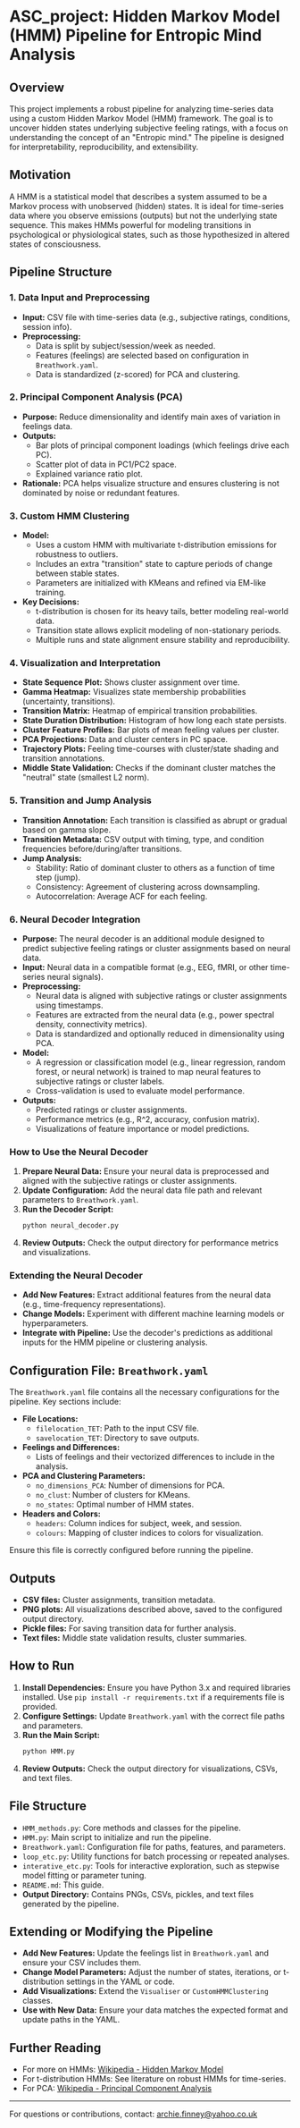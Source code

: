 # ASC_project: Hidden Markov Model (HMM) Pipeline for Entropic Mind Analysis

## Overview
This project implements a robust pipeline for analyzing time-series data using a custom Hidden Markov Model (HMM) framework. The goal is to uncover hidden states underlying subjective feeling ratings, with a focus on understanding the concept of an "Entropic mind." The pipeline is designed for interpretability, reproducibility, and extensibility.

## Motivation
A HMM is a statistical model that describes a system assumed to be a Markov process with unobserved (hidden) states. It is ideal for time-series data where you observe emissions (outputs) but not the underlying state sequence. This makes HMMs powerful for modeling transitions in psychological or physiological states, such as those hypothesized in altered states of consciousness.

## Pipeline Structure

### 1. Data Input and Preprocessing
- **Input:** CSV file with time-series data (e.g., subjective ratings, conditions, session info).
- **Preprocessing:**
  - Data is split by subject/session/week as needed.
  - Features (feelings) are selected based on configuration in `Breathwork.yaml`.
  - Data is standardized (z-scored) for PCA and clustering.

### 2. Principal Component Analysis (PCA)
- **Purpose:** Reduce dimensionality and identify main axes of variation in feelings data.
- **Outputs:**
  - Bar plots of principal component loadings (which feelings drive each PC).
  - Scatter plot of data in PC1/PC2 space.
  - Explained variance ratio plot.
- **Rationale:** PCA helps visualize structure and ensures clustering is not dominated by noise or redundant features.

### 3. Custom HMM Clustering
- **Model:**
  - Uses a custom HMM with multivariate t-distribution emissions for robustness to outliers.
  - Includes an extra "transition" state to capture periods of change between stable states.
  - Parameters are initialized with KMeans and refined via EM-like training.
- **Key Decisions:**
  - t-distribution is chosen for its heavy tails, better modeling real-world data.
  - Transition state allows explicit modeling of non-stationary periods.
  - Multiple runs and state alignment ensure stability and reproducibility.

### 4. Visualization and Interpretation
- **State Sequence Plot:** Shows cluster assignment over time.
- **Gamma Heatmap:** Visualizes state membership probabilities (uncertainty, transitions).
- **Transition Matrix:** Heatmap of empirical transition probabilities.
- **State Duration Distribution:** Histogram of how long each state persists.
- **Cluster Feature Profiles:** Bar plots of mean feeling values per cluster.
- **PCA Projections:** Data and cluster centers in PC space.
- **Trajectory Plots:** Feeling time-courses with cluster/state shading and transition annotations.
- **Middle State Validation:** Checks if the dominant cluster matches the "neutral" state (smallest L2 norm).

### 5. Transition and Jump Analysis
- **Transition Annotation:** Each transition is classified as abrupt or gradual based on gamma slope.
- **Transition Metadata:** CSV output with timing, type, and condition frequencies before/during/after transitions.
- **Jump Analysis:**
  - Stability: Ratio of dominant cluster to others as a function of time step (jump).
  - Consistency: Agreement of clustering across downsampling.
  - Autocorrelation: Average ACF for each feeling.

### 6. Neural Decoder Integration
- **Purpose:** The neural decoder is an additional module designed to predict subjective feeling ratings or cluster assignments based on neural data.
- **Input:** Neural data in a compatible format (e.g., EEG, fMRI, or other time-series neural signals).
- **Preprocessing:**
  - Neural data is aligned with subjective ratings or cluster assignments using timestamps.
  - Features are extracted from the neural data (e.g., power spectral density, connectivity metrics).
  - Data is standardized and optionally reduced in dimensionality using PCA.
- **Model:**
  - A regression or classification model (e.g., linear regression, random forest, or neural network) is trained to map neural features to subjective ratings or cluster labels.
  - Cross-validation is used to evaluate model performance.
- **Outputs:**
  - Predicted ratings or cluster assignments.
  - Performance metrics (e.g., R^2, accuracy, confusion matrix).
  - Visualizations of feature importance or model predictions.

### How to Use the Neural Decoder
1. **Prepare Neural Data:** Ensure your neural data is preprocessed and aligned with the subjective ratings or cluster assignments.
2. **Update Configuration:** Add the neural data file path and relevant parameters to `Breathwork.yaml`.
3. **Run the Decoder Script:**
   ```bash
   python neural_decoder.py
   ```
4. **Review Outputs:** Check the output directory for performance metrics and visualizations.

### Extending the Neural Decoder
- **Add New Features:** Extract additional features from the neural data (e.g., time-frequency representations).
- **Change Models:** Experiment with different machine learning models or hyperparameters.
- **Integrate with Pipeline:** Use the decoder's predictions as additional inputs for the HMM pipeline or clustering analysis.

## Configuration File: `Breathwork.yaml`
The `Breathwork.yaml` file contains all the necessary configurations for the pipeline. Key sections include:
- **File Locations:** 
  - `filelocation_TET`: Path to the input CSV file.
  - `savelocation_TET`: Directory to save outputs.
- **Feelings and Differences:**
  - Lists of feelings and their vectorized differences to include in the analysis.
- **PCA and Clustering Parameters:**
  - `no_dimensions_PCA`: Number of dimensions for PCA.
  - `no_clust`: Number of clusters for KMeans.
  - `no_states`: Optimal number of HMM states.
- **Headers and Colors:**
  - `headers`: Column indices for subject, week, and session.
  - `colours`: Mapping of cluster indices to colors for visualization.

Ensure this file is correctly configured before running the pipeline.

## Outputs
- **CSV files:** Cluster assignments, transition metadata.
- **PNG plots:** All visualizations described above, saved to the configured output directory.
- **Pickle files:** For saving transition data for further analysis.
- **Text files:** Middle state validation results, cluster summaries.

## How to Run
1. **Install Dependencies:** Ensure you have Python 3.x and required libraries installed. Use `pip install -r requirements.txt` if a requirements file is provided.
2. **Configure Settings:** Update `Breathwork.yaml` with the correct file paths and parameters.
3. **Run the Main Script:**
   ```bash
   python HMM.py
   ```
4. **Review Outputs:** Check the output directory for visualizations, CSVs, and text files.

## File Structure
- `HMM_methods.py`: Core methods and classes for the pipeline.
- `HMM.py`: Main script to initialize and run the pipeline.
- `Breathwork.yaml`: Configuration file for paths, features, and parameters.
- `loop_etc.py`: Utility functions for batch processing or repeated analyses.
- `interative_etc.py`: Tools for interactive exploration, such as stepwise model fitting or parameter tuning.
- `README.md`: This guide.
- **Output Directory:** Contains PNGs, CSVs, pickles, and text files generated by the pipeline.

## Extending or Modifying the Pipeline
- **Add New Features:** Update the feelings list in `Breathwork.yaml` and ensure your CSV includes them.
- **Change Model Parameters:** Adjust the number of states, iterations, or t-distribution settings in the YAML or code.
- **Add Visualizations:** Extend the `Visualiser` or `CustomHMMClustering` classes.
- **Use with New Data:** Ensure your data matches the expected format and update paths in the YAML.

## Further Reading
- For more on HMMs: [Wikipedia - Hidden Markov Model](https://en.wikipedia.org/wiki/Hidden_Markov_model)
- For t-distribution HMMs: See literature on robust HMMs for time-series.
- For PCA: [Wikipedia - Principal Component Analysis](https://en.wikipedia.org/wiki/Principal_component_analysis)

---
For questions or contributions, contact: archie.finney@yahoo.co.uk

